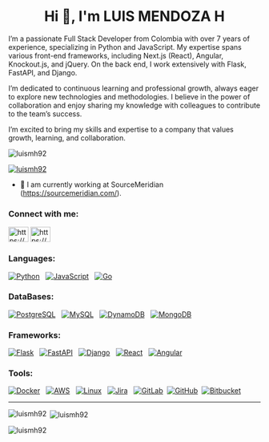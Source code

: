 <h1 align="center">Hi 👋, I'm LUIS MENDOZA H</h1>
<p>I’m a passionate Full Stack Developer from Colombia with over 7 years of experience, specializing in Python and JavaScript. My expertise spans various front-end frameworks, including Next.js (React), Angular, Knockout.js, and jQuery. On the back end, I work extensively with Flask, FastAPI, and Django.

I’m dedicated to continuous learning and professional growth, always eager to explore new technologies and methodologies. I believe in the power of collaboration and enjoy sharing my knowledge with colleagues to contribute to the team’s success.

I’m excited to bring my skills and expertise to a company that values growth, learning, and collaboration.</p>

<p align="left"> <img src="https://komarev.com/ghpvc/?username=luismh92&label=Profile%20views&color=0e75b6&style=flat" alt="luismh92" /> </p>

<p align="left"> <a href="https://github.com/ryo-ma/github-profile-trophy"><img src="https://github-profile-trophy.vercel.app/?username=luismh92" alt="luismh92" /></a> </p>

- 🔭 I am currently working at SourceMeridian (https://sourcemeridian.com/).

<h3 align="left">Connect with me:</h3>
<p align="left">
<a href="https://www.linkedin.com/in/luis-alberto-mendoza-hernandez/" target="blank"><img align="center" src="https://raw.githubusercontent.com/rahuldkjain/github-profile-readme-generator/master/src/images/icons/Social/linked-in-alt.svg" alt="https://www.linkedin.com/in/luis-alberto-mendoza-hernandez/" height="30" width="40" /></a>
<a href="https://www.hackerrank.com/profile/luis_m1992" target="blank"><img align="center" src="https://raw.githubusercontent.com/rahuldkjain/github-profile-readme-generator/master/src/images/icons/Social/hackerrank.svg" alt="https://www.hackerrank.com/profile/luis_m1992" height="30" width="40" /></a>
</p>

<h3 align="left">Languages:</h3>
<p align="center" dir="auto">
  
  <a target="_blank" rel="noopener noreferrer nofollow" href="https://camo.githubusercontent.com/abbb7cb2491ccdaa3f7f05addceec07177b056958424c8cab3c2b12b74092fc6/68747470733a2f2f696d672e736869656c64732e696f2f62616467652f506879746f6e2d79656c6c6f773f7374796c653d666f722d7468652d6261646765266c6f676f3d707974686f6e266c6f676f436f6c6f723d7768697465"><img src="https://camo.githubusercontent.com/abbb7cb2491ccdaa3f7f05addceec07177b056958424c8cab3c2b12b74092fc6/68747470733a2f2f696d672e736869656c64732e696f2f62616467652f506879746f6e2d79656c6c6f773f7374796c653d666f722d7468652d6261646765266c6f676f3d707974686f6e266c6f676f436f6c6f723d7768697465" alt="Python" data-canonical-src="https://img.shields.io/badge/Phyton-yellow?style=for-the-badge&amp;logo=python&amp;logoColor=white" style="max-width: 100%;"></a>&nbsp;&nbsp;
  <a target="_blank" rel="noopener noreferrer nofollow" href="https://camo.githubusercontent.com/9bbd4c2b5f7cda139d91d34caa14392df56353ca55e19b58184610aa8b123854/68747470733a2f2f696d672e736869656c64732e696f2f62616467652f4a6176615363726970742d3332333333303f7374796c653d666f722d7468652d6261646765266c6f676f3d6a617661736372697074266c6f676f436f6c6f723d463744463145"><img src="https://camo.githubusercontent.com/9bbd4c2b5f7cda139d91d34caa14392df56353ca55e19b58184610aa8b123854/68747470733a2f2f696d672e736869656c64732e696f2f62616467652f4a6176615363726970742d3332333333303f7374796c653d666f722d7468652d6261646765266c6f676f3d6a617661736372697074266c6f676f436f6c6f723d463744463145" alt="JavaScript" data-canonical-src="https://img.shields.io/badge/JavaScript-323330?style=for-the-badge&amp;logo=javascript&amp;logoColor=F7DF1E" style="max-width: 100%;"></a>&nbsp;&nbsp;  <a target="_blank" rel="noopener noreferrer nofollow" href="https://shields.io/category/programming">
  <img src="https://img.shields.io/badge/Go-00ADD8?style=for-the-badge&logo=go&logoColor=white" alt="Go" style="max-width: 100%;"></a>&nbsp;&nbsp;


<h3 align="left">DataBases:</h3>
<a target="_blank" rel="noopener noreferrer nofollow" href="https://shields.io/category/databases">
  <img src="https://img.shields.io/badge/PostgreSQL-336791?style=for-the-badge&logo=postgresql&logoColor=white" alt="PostgreSQL" style="max-width: 100%;"></a>&nbsp;&nbsp;
<a target="_blank" rel="noopener noreferrer nofollow" href="https://camo.githubusercontent.com/4804cde16e9487428ea27793df49b0ada0166115301325bade5532ae7060ed04/68747470733a2f2f696d672e736869656c64732e696f2f62616467652f4d7953514c2d3030354338343f7374796c653d666f722d7468652d6261646765266c6f676f3d6d7973716c266c6f676f436f6c6f723d7768697465"><img src="https://camo.githubusercontent.com/4804cde16e9487428ea27793df49b0ada0166115301325bade5532ae7060ed04/68747470733a2f2f696d672e736869656c64732e696f2f62616467652f4d7953514c2d3030354338343f7374796c653d666f722d7468652d6261646765266c6f676f3d6d7973716c266c6f676f436f6c6f723d7768697465" alt="MySQL" data-canonical-src="https://img.shields.io/badge/MySQL-005C84?style=for-the-badge&amp;logo=mysql&amp;logoColor=white" style="max-width: 100%;"></a>&nbsp;&nbsp;
<a target="_blank" rel="noopener noreferrer nofollow" href="https://camo.githubusercontent.com/daa2123c59149f5da769290a7cfc5c2aae028edc3d906e64c293628cd0a012aa/68747470733a2f2f696d672e736869656c64732e696f2f62616467652f44796e616d6f44622d3030353243433f7374796c653d666f722d7468652d6261646765266c6f676f3d616d617a6f6e617773266c6f676f436f6c6f723d7768697465"><img src="https://camo.githubusercontent.com/daa2123c59149f5da769290a7cfc5c2aae028edc3d906e64c293628cd0a012aa/68747470733a2f2f696d672e736869656c64732e696f2f62616467652f44796e616d6f44622d3030353243433f7374796c653d666f722d7468652d6261646765266c6f676f3d616d617a6f6e617773266c6f676f436f6c6f723d7768697465" alt="DynamoDB" data-canonical-src="https://img.shields.io/badge/DynamoDb-0052CC?style=for-the-badge&amp;logo=amazonaws&amp;logoColor=white" style="max-width: 100%;"></a>&nbsp;&nbsp;
<a target="_blank" rel="noopener noreferrer nofollow" href="https://camo.githubusercontent.com/ac191d745e6627adb722b07f45891c529df392fd4b0cee8ed195a10070e7a936/68747470733a2f2f696d672e736869656c64732e696f2f62616467652f4d6f6e676f44622d6461726b677265656e3f7374796c653d666f722d7468652d6261646765266c6f676f3d6d6f6e676f6462266c6f676f436f6c6f723d7768697465"><img src="https://camo.githubusercontent.com/ac191d745e6627adb722b07f45891c529df392fd4b0cee8ed195a10070e7a936/68747470733a2f2f696d672e736869656c64732e696f2f62616467652f4d6f6e676f44622d6461726b677265656e3f7374796c653d666f722d7468652d6261646765266c6f676f3d6d6f6e676f6462266c6f676f436f6c6f723d7768697465" alt="MongoDB" data-canonical-src="https://img.shields.io/badge/MongoDb-darkgreen?style=for-the-badge&amp;logo=mongodb&amp;logoColor=white" style="max-width: 100%;"></a>&nbsp;&nbsp;
  
  
<h3 align="left">Frameworks:</h3>
<a target="_blank" rel="noopener noreferrer nofollow" href="https://shields.io/category/frameworks">
  <img src="https://img.shields.io/badge/Flask-000000?style=for-the-badge&logo=flask&logoColor=white" alt="Flask" style="max-width: 100%;"></a>&nbsp;&nbsp;
<a target="_blank" rel="noopener noreferrer nofollow" href="https://shields.io/category/frameworks">
  <img src="https://img.shields.io/badge/FastAPI-005571?style=for-the-badge&logo=fastapi&logoColor=white" alt="FastAPI" style="max-width: 100%;"></a>&nbsp;&nbsp;
<a target="_blank" rel="noopener noreferrer nofollow" href="https://shields.io/category/frameworks">
  <img src="https://img.shields.io/badge/Django-092E20?style=for-the-badge&logo=django&logoColor=white" alt="Django" style="max-width: 100%;"></a>&nbsp;&nbsp;
<a target="_blank" rel="noopener noreferrer nofollow" href="https://camo.githubusercontent.com/2658e853305bb329f73e8afb83e4661899bd9e69e411f5a85614293ba5c12b0f/68747470733a2f2f696d672e736869656c64732e696f2f62616467652f52656163742d3030374143433f7374796c653d666f722d7468652d6261646765266c6f676f3d7265616374266c6f676f436f6c6f723d7768697465"><img src="https://camo.githubusercontent.com/2658e853305bb329f73e8afb83e4661899bd9e69e411f5a85614293ba5c12b0f/68747470733a2f2f696d672e736869656c64732e696f2f62616467652f52656163742d3030374143433f7374796c653d666f722d7468652d6261646765266c6f676f3d7265616374266c6f676f436f6c6f723d7768697465" alt="React" data-canonical-src="https://img.shields.io/badge/React-007ACC?style=for-the-badge&amp;logo=react&amp;logoColor=white" style="max-width: 100%;"></a>&nbsp;&nbsp;
<a target="_blank" rel="noopener noreferrer nofollow" href="https://shields.io/category/frameworks">
  <img src="https://img.shields.io/badge/Angular-DD0031?style=for-the-badge&logo=angular&logoColor=white" alt="Angular" style="max-width: 100%;"></a>&nbsp;&nbsp;

<h3 align="left">Tools:</h3>
  <a target="_blank" rel="noopener noreferrer nofollow" href="https://camo.githubusercontent.com/ab945c282029462b8f24ba4a97ee20f2b70e13a2d3720ab2babc73bbc492049f/68747470733a2f2f696d672e736869656c64732e696f2f62616467652f446f636b65722d3243413545303f7374796c653d666f722d7468652d6261646765266c6f676f3d646f636b6572266c6f676f436f6c6f723d7768697465"><img src="https://camo.githubusercontent.com/ab945c282029462b8f24ba4a97ee20f2b70e13a2d3720ab2babc73bbc492049f/68747470733a2f2f696d672e736869656c64732e696f2f62616467652f446f636b65722d3243413545303f7374796c653d666f722d7468652d6261646765266c6f676f3d646f636b6572266c6f676f436f6c6f723d7768697465" alt="Docker" data-canonical-src="https://img.shields.io/badge/Docker-2CA5E0?style=for-the-badge&amp;logo=docker&amp;logoColor=white" style="max-width: 100%;"></a>&nbsp;&nbsp;
<a target="_blank" rel="noopener noreferrer nofollow" href="https://camo.githubusercontent.com/49e67c5991480c6fd3fb909c138b2e4b7e72608b863de455559120090f7907f4/68747470733a2f2f696d672e736869656c64732e696f2f62616467652f416d617a6f6e5f4157532d4646393930303f7374796c653d666f722d7468652d6261646765266c6f676f3d616d617a6f6e617773266c6f676f436f6c6f723d7768697465"><img src="https://camo.githubusercontent.com/49e67c5991480c6fd3fb909c138b2e4b7e72608b863de455559120090f7907f4/68747470733a2f2f696d672e736869656c64732e696f2f62616467652f416d617a6f6e5f4157532d4646393930303f7374796c653d666f722d7468652d6261646765266c6f676f3d616d617a6f6e617773266c6f676f436f6c6f723d7768697465" alt="AWS" data-canonical-src="https://img.shields.io/badge/Amazon_AWS-FF9900?style=for-the-badge&amp;logo=amazonaws&amp;logoColor=white" style="max-width: 100%;"></a>&nbsp;&nbsp;
<a target="_blank" rel="noopener noreferrer nofollow" href="https://camo.githubusercontent.com/6169cd81e1c94723dc51e798f46237c7f6fe6cf48a7709a5846f93884e9b9b0c/68747470733a2f2f696d672e736869656c64732e696f2f62616467652f4c696e75782d4646444133333f7374796c653d666f722d7468652d6261646765266c6f676f3d6c696e7578266c6f676f436f6c6f723d626c61636b"><img src="https://camo.githubusercontent.com/6169cd81e1c94723dc51e798f46237c7f6fe6cf48a7709a5846f93884e9b9b0c/68747470733a2f2f696d672e736869656c64732e696f2f62616467652f4c696e75782d4646444133333f7374796c653d666f722d7468652d6261646765266c6f676f3d6c696e7578266c6f676f436f6c6f723d626c61636b" alt="Linux" data-canonical-src="https://img.shields.io/badge/Linux-FFDA33?style=for-the-badge&amp;logo=linux&amp;logoColor=black" style="max-width: 100%;"></a>&nbsp;&nbsp;
<a target="_blank" rel="noopener noreferrer nofollow" href="https://camo.githubusercontent.com/ad9e6a6136a57e1da04e20cfb5bff82fd2a4a824a92fbaf8318bc060bebb2a78/68747470733a2f2f696d672e736869656c64732e696f2f62616467652f4a6972612d3030353243433f7374796c653d666f722d7468652d6261646765266c6f676f3d4a697261266c6f676f436f6c6f723d7768697465"><img src="https://camo.githubusercontent.com/ad9e6a6136a57e1da04e20cfb5bff82fd2a4a824a92fbaf8318bc060bebb2a78/68747470733a2f2f696d672e736869656c64732e696f2f62616467652f4a6972612d3030353243433f7374796c653d666f722d7468652d6261646765266c6f676f3d4a697261266c6f676f436f6c6f723d7768697465" alt="Jira" data-canonical-src="https://img.shields.io/badge/Jira-0052CC?style=for-the-badge&amp;logo=Jira&amp;logoColor=white" style="max-width: 100%;"></a>&nbsp;&nbsp;
<a target="_blank" rel="noopener noreferrer nofollow" href="https://camo.githubusercontent.com/6427b03f2db3b0b09607acdd2aafd148dc68c6a607c73aa0bb9515e27267f8dd/68747470733a2f2f696d672e736869656c64732e696f2f62616467652f4769744c61622d3333304636333f7374796c653d666f722d7468652d6261646765266c6f676f3d6769746c6162266c6f676f436f6c6f723d7768697465"><img src="https://camo.githubusercontent.com/6427b03f2db3b0b09607acdd2aafd148dc68c6a607c73aa0bb9515e27267f8dd/68747470733a2f2f696d672e736869656c64732e696f2f62616467652f4769744c61622d3333304636333f7374796c653d666f722d7468652d6261646765266c6f676f3d6769746c6162266c6f676f436f6c6f723d7768697465" alt="GitLab" data-canonical-src="https://img.shields.io/badge/GitLab-330F63?style=for-the-badge&amp;logo=gitlab&amp;logoColor=white" style="max-width: 100%;"></a>&nbsp;&nbsp;<a target="_blank" rel="noopener noreferrer nofollow" href="https://camo.githubusercontent.com/f9662fc37f2df31a4a96b833ad28e3c72308d26d2a53c49c350bc6c4eee0b46f/68747470733a2f2f696d672e736869656c64732e696f2f62616467652f6769746875622532302d2532333030302e7376673f267374796c653d666f722d7468652d6261646765266c6f676f3d676974687562266c6f676f436f6c6f723d7768697465"><img src="https://camo.githubusercontent.com/f9662fc37f2df31a4a96b833ad28e3c72308d26d2a53c49c350bc6c4eee0b46f/68747470733a2f2f696d672e736869656c64732e696f2f62616467652f6769746875622532302d2532333030302e7376673f267374796c653d666f722d7468652d6261646765266c6f676f3d676974687562266c6f676f436f6c6f723d7768697465" alt="GitHub" data-canonical-src="https://img.shields.io/badge/github%20-%23000.svg?&amp;style=for-the-badge&amp;logo=github&amp;logoColor=white" style="max-width: 100%;"></a>&nbsp;&nbsp;<a target="_blank" rel="noopener noreferrer nofollow" href="https://shields.io/category/version_control"><img src="https://img.shields.io/badge/Bitbucket-0052CC?style=for-the-badge&logo=bitbucket&logoColor=white" alt="Bitbucket" style="max-width: 100%;"></a>&nbsp;&nbsp;


<hr>

<p><img align="left" src="https://github-readme-stats.vercel.app/api/top-langs?username=luismh92&show_icons=true&locale=en&layout=compact" alt="luismh92" /></p>

<p>&nbsp;<img align="center" src="https://github-readme-stats.vercel.app/api?username=luismh92&show_icons=true&locale=en" alt="luismh92" /></p>

<p><img align="center" src="https://github-readme-streak-stats.herokuapp.com/?user=luismh92&" alt="luismh92" /></p>


